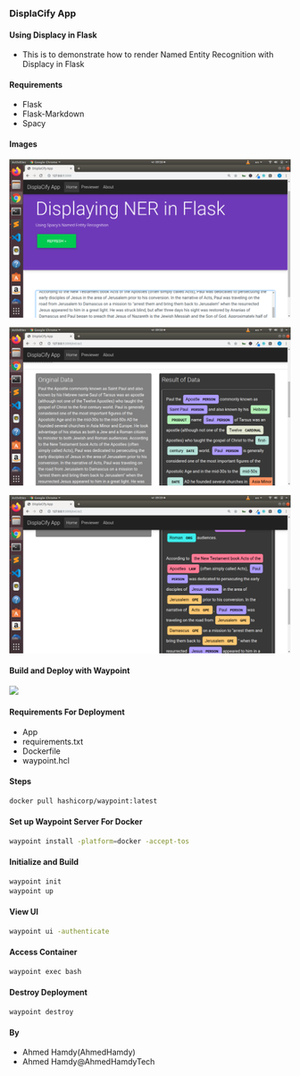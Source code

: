 ### DisplaCify App
#### Using Displacy in Flask

+ This is to demonstrate how to render Named Entity Recognition with Displacy in Flask

#### Requirements
+ Flask
+ Flask-Markdown
+ Spacy


#### Images
![](images/screenshot01.png)


![](images/screenshot02.png)



![](images/screenshot03.png)


#### Build and Deploy with Waypoint

![](waypoint_tut_workflow_AhmedHamdytech2.png)

#### Requirements For Deployment
+ App
+ requirements.txt
+ Dockerfile
+ waypoint.hcl 

#### Steps
```bash
docker pull hashicorp/waypoint:latest
```

#### Set up Waypoint Server For Docker
```bash
waypoint install -platform=docker -accept-tos
```
#### Initialize and Build
```bash
waypoint init
waypoint up
```
#### View UI
```bash
waypoint ui -authenticate
```

#### Access Container
```bash
waypoint exec bash
```

#### Destroy Deployment
```bash
waypoint destroy
```

#### By
+ Ahmed Hamdy(AhmedHamdy)
+ Ahmed Hamdy@AhmedHamdyTech

